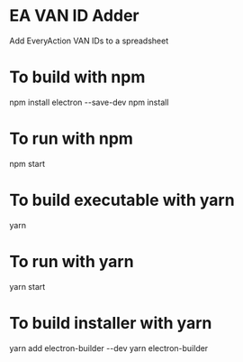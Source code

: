# EA VAN ID Adder
 Add EveryAction VAN IDs to a spreadsheet

 # To build with npm
 npm install electron --save-dev
 npm install

 # To run with npm
 npm start

 # To build executable with yarn
 yarn

 # To run with yarn
 yarn start

 # To build installer with yarn
 yarn add electron-builder --dev
 yarn electron-builder
